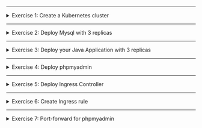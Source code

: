 </details>

******

<details>
<summary>Exercise 1: Create a Kubernetes cluster </summary>
 <br />

**Minikube**

```sh
minikube start --driver=hyperkit

# install hyperkit if not already installed
# optionally you can use another driver, like Docker

```

**LKE**
```sh
On Linode UI dashboard create K8s cluster with 2 smallest nodes "Dedicated 4 GB" plan
```

</details>

******

<details>
<summary>Exercise 2: Deploy Mysql with 3 replicas </summary>
 <br />

**General notes**
- All the k8s manifest files for the exercise are in "k8s-deployment" folder, so:
```sh
# clone this repository locally
git clone git@gitlab.com:devops-bootcamp3/bootcamp-java-mysql.git

# check out the solutions branch
git checkout feature/solutions

# change to k8s-deployment folder
cd k8s-deployment

```

- Mysql Chart link: 
https://github.com/bitnami/charts/tree/master/bitnami/mysql 

**Minikube**
```sh
helm repo add bitnami https://charts.bitnami.com/bitnami
helm install my-release bitnami/mysql -f mysql-chart-values-minikube.yaml

```

**LKE**
```sh
helm repo add bitnami https://charts.bitnami.com/bitnami
helm install my-release bitnami/mysql -f mysql-chart-values-lke.yaml

```

</details>

******

<details>
<summary>Exercise 3: Deploy your Java Application with 3 replicas </summary>
 <br />

**Minikube & LKE**
```sh

# Create my-registry-key secret to pull image
DOCKER_REGISTRY_SERVER=docker.io
DOCKER_USER=your dockerID, same as for `docker login`
DOCKER_EMAIL=your dockerhub email, same as for `docker login`
DOCKER_PASSWORD=your dockerhub pwd, same as for `docker login`

kubectl create secret docker-registry my-registry-key \
--docker-server=$DOCKER_REGISTRY_SERVER \
--docker-username=$DOCKER_USER \
--docker-password=$DOCKER_PASSWORD \
--docker-email=$DOCKER_EMAIL


# Again from k8s-deployment folder, execute folliwing commands
kubectl apply -f db-secret.yaml
kubectl apply -f db-config.yaml
kubectl apply -f java-app.yaml

```

</details>

******

<details>
<summary>Exercise 4: Deploy phpmyadmin </summary>
 <br />

**Minikube & LKE**
```sh

kubectly apply -f phpmyadmin.yaml

```

</details>

******

<details>
<summary>Exercise 5: Deploy Ingress Controller </summary>
 <br />

**Minikube**
```sh
# minikube comes with ingress addon, so we just need to activate it
minikube addons enable ingress 

```

**LKE**
```sh
helm repo add ingress-nginx https://kubernetes.github.io/ingress-nginx
helm repo update
helm install ingress-nginx ingress-nginx/ingress-nginx

```

**Notes on installing Ingress-controller on LKE**
- Chart link: https://github.com/kubernetes/ingress-nginx/tree/main/charts/ingress-nginx
- Known issue when pulling ingress-nginx images from k8s repository:
https://www.reddit.com/r/kubernetes/comments/rorzhd/nginx_ingress_unable_to_pull_official_images/

As a workaround, try a different region or just use Minikube

</details>

******

<details>
<summary>Exercise 6: Create Ingress rule </summary>
 <br />

**Minikube**
- set the host name in java-app-ingress.yaml line 6 to my-java-app.com
- get minikube ip address with command `minikube ip`, example: 192.168.64.27
- add `192.168.64.27 my-java-app.com` in /etc/hosts file
- create ingress component
```sh
kubectl apply -f java-app-ingress.yaml

```

**LKE**
- set the host name in java-app-ingress.yaml line 6 to linode's node-balancer address
```sh
kubectl apply -f java-app-ingress.yaml

```

</details>

******

<details>
<summary>Exercise 7: Port-forward for phpmyadmin </summary>
 <br />

**Minikube & LKE**
```sh
kubectl port-forward svc/phpmyadmin-service 8081:8081

```

</details>



